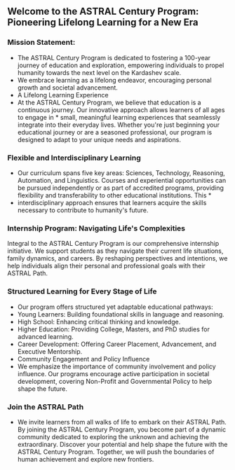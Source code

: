 ###
## Welcome to the ASTRAL Century Program: Pioneering Lifelong Learning for a New Era
### Mission Statement:
* The ASTRAL Century Program is dedicated to fostering a 100-year journey of education and exploration, empowering individuals to propel humanity towards the next level on the Kardashev scale.
*  We embrace learning as a lifelong endeavor, encouraging personal growth and societal advancement.
* A Lifelong Learning Experience
* At the ASTRAL Century Program, we believe that education is a continuous journey. Our innovative approach allows learners of all ages to engage in *
  small, meaningful learning experiences that seamlessly integrate into their everyday lives. Whether you're just beginning your educational journey or are a seasoned professional, our program is designed to adapt to your unique needs and aspirations.
### Flexible and Interdisciplinary Learning
* Our curriculum spans five key areas: Sciences, Technology, Reasoning, Automation, and Linguistics. Courses and experiential opportunities can be pursued independently or as part of accredited programs, providing flexibility and transferability to other educational institutions. This *
* interdisciplinary approach ensures that learners acquire the skills necessary to contribute to humanity's future.
### Internship Program: Navigating Life's Complexities
Integral to the ASTRAL Century Program is our comprehensive internship initiative. We support students as they navigate their current life situations, family dynamics, and careers. By reshaping perspectives and intentions, we help individuals align their personal and professional goals with their ASTRAL Path.
### Structured Learning for Every Stage of Life
* Our program offers structured yet adaptable educational pathways:
* Young Learners: Building foundational skills in language and reasoning.
* High School: Enhancing critical thinking and knowledge.
* Higher Education: Providing College, Masters, and PhD studies for advanced learning.
* Career Development: Offering Career Placement, Advancement, and Executive Mentorship.
* Community Engagement and Policy Influence
* We emphasize the importance of community involvement and policy influence. Our programs encourage active participation in societal development, covering Non-Profit and Governmental Policy to help shape the future.
### Join the ASTRAL Path
* We invite learners from all walks of life to embark on their ASTRAL Path. By joining the ASTRAL Century Program, you become part of a dynamic community dedicated to exploring the unknown and achieving the extraordinary.
Discover your potential and help shape the future with the ASTRAL Century Program. Together, we will push the boundaries of human achievement and explore new frontiers.
